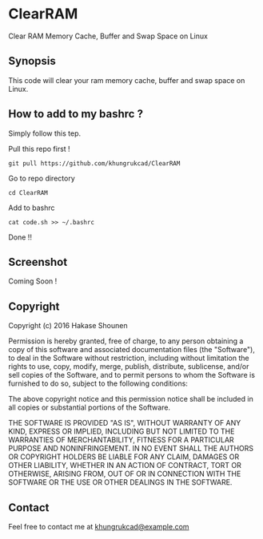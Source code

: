 # ClearRAM
Clear RAM Memory Cache, Buffer and Swap Space on Linux

## Synopsis
This code will clear your ram memory cache, buffer and swap space on Linux.


## How to add to my bashrc ?
Simply follow this tep.

Pull this repo first !

	git pull https://github.com/khungrukcad/ClearRAM

Go to repo directory

	cd ClearRAM

Add to bashrc

	cat code.sh >> ~/.bashrc

Done !!

## Screenshot
Coming Soon !


## Copyright
Copyright (c) 2016 Hakase Shounen

Permission is hereby granted, free of charge, to any person obtaining a copy of this software and associated documentation files (the "Software"), to deal in the Software without restriction, including without limitation the rights to use, copy, modify, merge, publish, distribute, sublicense, and/or sell copies of the Software, and to permit persons to whom the Software is furnished to do so, subject to the following conditions:

The above copyright notice and this permission notice shall be included in all copies or substantial portions of the Software.

THE SOFTWARE IS PROVIDED "AS IS", WITHOUT WARRANTY OF ANY KIND, EXPRESS OR IMPLIED, INCLUDING BUT NOT LIMITED TO THE WARRANTIES OF MERCHANTABILITY, FITNESS FOR A PARTICULAR PURPOSE AND NONINFRINGEMENT. IN NO EVENT SHALL THE AUTHORS OR COPYRIGHT HOLDERS BE LIABLE FOR ANY CLAIM, DAMAGES OR OTHER LIABILITY, WHETHER IN AN ACTION OF CONTRACT, TORT OR OTHERWISE, ARISING FROM, OUT OF OR IN CONNECTION WITH THE SOFTWARE OR THE USE OR OTHER DEALINGS IN THE SOFTWARE.


## Contact
Feel free to contact me at khungrukcad@example.com
